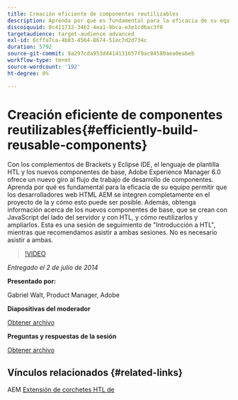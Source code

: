 ```yaml
---
title: Creación eficiente de componentes reutilizables
description: Aprenda por qué es fundamental para la eficacia de su equipo permitir que los desarrolladores web HTML AEM se integren completamente en el proyecto de la y cómo esto puede ser posible. Además, obtenga información acerca de los nuevos componentes de base, que se crean con JavaScript del lado del servidor y con HTL, y cómo reutilizarlos y ampliarlos.
discoiquuid: 8c411732-3462-4ea1-9bca-e3e1cd6ac3f0
targetaudience: target-audience advanced
exl-id: 6cffa7ca-4b83-4564-8674-51ec7d2d734c
duration: 5792
source-git-commit: 9a297cda953d4414131657f9ac84580aea0eabeb
workflow-type: tm+mt
source-wordcount: '192'
ht-degree: 0%

---
```


# Creación eficiente de componentes reutilizables{#efficiently-build-reusable-components}

Con los complementos de Brackets y Eclipse IDE, el lenguaje de plantilla HTL y los nuevos componentes de base, Adobe Experience Manager 6.0 ofrece un nuevo giro al flujo de trabajo de desarrollo de componentes. Aprenda por qué es fundamental para la eficacia de su equipo permitir que los desarrolladores web HTML AEM se integren completamente en el proyecto de la y cómo esto puede ser posible. Además, obtenga información acerca de los nuevos componentes de base, que se crean con JavaScript del lado del servidor y con HTL, y cómo reutilizarlos y ampliarlos. Esta es una sesión de seguimiento de &quot;Introducción a HTL&quot;, mientras que recomendamos asistir a ambas sesiones. No es necesario asistir a ambas.

>[!VIDEO](https://video.tv.adobe.com/v/19503/?quality=9)

*Entregado el 2 de julio de 2014*

**Presentado por:**

Gabriel Walt, Product Manager, Adobe

**Diapositivas del moderador**

[Obtener archivo](assets/efficiently-build-reusable-components.pdf)

**Preguntas y respuestas de la sesión**

[Obtener archivo](assets/efficiently-build-reusable-components-q-a.pdf)

## Vínculos relacionados {#related-links}

AEM [Extensión de corchetes HTL de](https://github.com/Adobe-Marketing-Cloud/aem-brackets-extension#AEM6#BeautifulMarkup)

<!--
[Get back to the Overview](https://helpx.adobe.com/es/experience-manager/kt/eseminars/gems/aem-index.html)
-->
